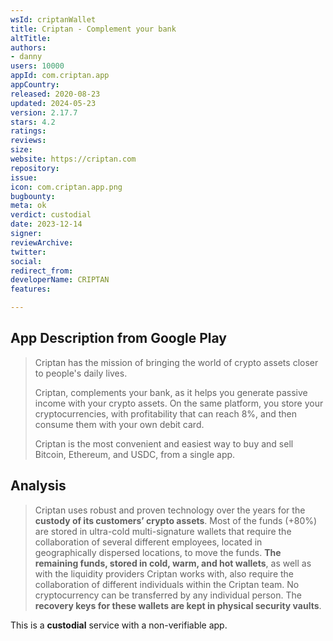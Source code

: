 ```yaml
---
wsId: criptanWallet
title: Criptan - Complement your bank
altTitle: 
authors:
- danny
users: 10000
appId: com.criptan.app
appCountry: 
released: 2020-08-23
updated: 2024-05-23
version: 2.17.7
stars: 4.2
ratings: 
reviews: 
size: 
website: https://criptan.com
repository: 
issue: 
icon: com.criptan.app.png
bugbounty: 
meta: ok
verdict: custodial
date: 2023-12-14
signer: 
reviewArchive: 
twitter: 
social: 
redirect_from: 
developerName: CRIPTAN
features: 

---
```


## App Description from Google Play 

> Criptan has the mission of bringing the world of crypto assets closer to people's daily lives.
>
> Criptan, complements your bank, as it helps you generate passive income with your crypto assets. On the same platform, you store your cryptocurrencies, with profitability that can reach 8%, and then consume them with your own debit card.
>
> Criptan is the most convenient and easiest way to buy and sell Bitcoin, Ethereum, and USDC, from a single app.

## Analysis 

> Criptan uses robust and proven technology over the years for the **custody of its customers’ crypto assets**. Most of the funds (+80%) are stored in ultra-cold multi-signature wallets that require the collaboration of several different employees, located in geographically dispersed locations, to move the funds. **The remaining funds, stored in cold, warm, and hot wallets**, as well as with the liquidity providers Criptan works with, also require the collaboration of different individuals within the Criptan team. No cryptocurrency can be transferred by any individual person. The **recovery keys for these wallets are kept in physical security vaults**.

This is a **custodial** service with a non-verifiable app.
